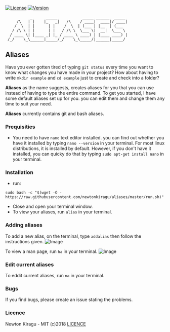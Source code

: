 [![License][license-image]][license-url]
[![Version][version-image]][version-url]
```
           _      _____           _____ ______  _____
     /\   | |    |_   _|   /\    / ____|  ____|/ ____|
    /  \  | |      | |    /  \  | (___ | |__  | (___  
   / /\ \ | |      | |   / /\ \  \___ \|  __|  \___ \
  / ____ \| |____ _| |_ / ____ \ ____) | |____ ____) |
 /_/    \_\______|_____/_/    \_\_____/|______|_____/
```

## Aliases
Have you ever gotten tired of typing `git status` every time you want to know what changes you have made in your project? How about having to write `mkdir example` and `cd example` just to create and check into a folder?

**Aliases** as the name suggests, creates aliases for you that you can use instead of having to type the entire command.
To get you started, I have some default aliases set up for you. you can edit them and change them any time to suit your need.

**Aliases** currently contains git and bash aliases.

### Prequisities
- You need to have `nano` text editor installed. you can find out whether you have it installed by typing `nano --version` in your terminal. For most linux distributions, it is installed by default. However, if you don't have it installed, you can quicky do that by typing `sudo apt-get install nano` in your terminal.

### Installation
 - run:
```console
sudo bash -c "$(wget -O - https://raw.githubusercontent.com/newtonkiragu/aliases/master/run.sh)"
```
- Close and open your terminal window.
- To view your aliases, run `alias` in your terminal.

### Adding aliases
To add a new alias, on the terminal, type `addalias` then follow the instructions given.
![Image](https://raw.githubusercontent.com/newtonkiragu/aliases/master/img/Screenshot%20at%202018-08-25%2020-18-57.png)

To view a man page, run `ha` in your terminal.
![Image](https://raw.githubusercontent.com/newtonkiragu/aliases/master/img/Screenshot%20at%202018-08-25%2020-19-28.png)

### Edit current aliases
To eddit current aliases, run `na` in your terminal.

### Bugs
If you find bugs, please create an issue stating the problems.

### Licence
Newton Kiragu - MIT (c)2018 [LICENCE](https://github.com/newtonkiragu/aliases/blob/master/LICENSE)

[license-image]:          https://img.shields.io/badge/Licence-MIT-green.svg?style=popout
[license-url]:            LICENSE

[version-image]:          https://img.shields.io/badge/version-1.6.2-brightgreen.svg
[version-url]:            https://github.com/newtonkiragu/aliases/tree/V1.0

